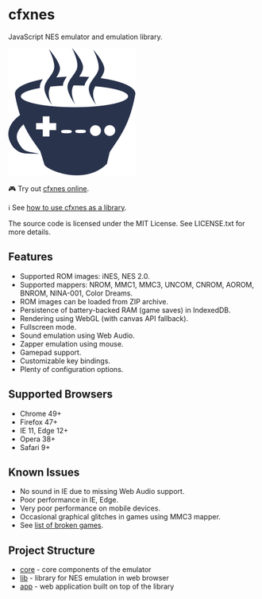 # cfxnes

JavaScript NES emulator and emulation library.

![cfxnes logo](app/src/client/images/logo.png)

:video_game: Try out [cfxnes online](http://cfxnes.herokuapp.com).

:information_source: See [how to use cfxnes as a library](lib).

The source code is licensed under the MIT License.
See LICENSE.txt for more details.

## Features

- Supported ROM images: iNES, NES 2.0.
- Supported mappers: NROM, MMC1, MMC3, UNCOM, CNROM, AOROM, BNROM, NINA-001, Color Dreams.
- ROM images can be loaded from ZIP archive.
- Persistence of battery-backed RAM (game saves) in IndexedDB.
- Rendering using WebGL (with canvas API fallback).
- Fullscreen mode.
- Sound emulation using Web Audio.
- Zapper emulation using mouse.
- Gamepad support.
- Customizable key bindings.
- Plenty of configuration options.

## Supported Browsers

- Chrome 49+
- Firefox 47+
- IE 11, Edge 12+
- Opera 38+
- Safari 9+

## Known Issues

- No sound in IE due to missing Web Audio support.
- Poor performance in IE, Edge.
- Very poor performance on mobile devices.
- Occasional graphical glitches in games using MMC3 mapper.
- See [list of broken games](docs/broken-games.md).

## Project Structure

- [core](core) - core components of the emulator
- [lib](lib) - library for NES emulation in web browser
- [app](app) - web application built on top of the library
